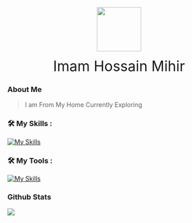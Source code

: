 <p align="center"><img align="center" width="100" src="https://skillicons.dev/icons?i=bash"/></p>
<center><font size="6">Imam Hossain Mihir </font></center>

### About Me
> I am From My Home
	Currently Exploring
	
### 🛠 My Skills :
[![My Skills](https://skillicons.dev/icons?i=kotlin,bash,git,linux&perline=4)](https://skillicons.dev)
### 🛠 My Tools :
[![My Skills](https://skillicons.dev/icons?i=androidstudio,idea,vscode,&perline=12)](https://skillicons.dev)
### Github Stats
![](https://komarev.com/ghpvc/?username=imam1912&color=orange)

